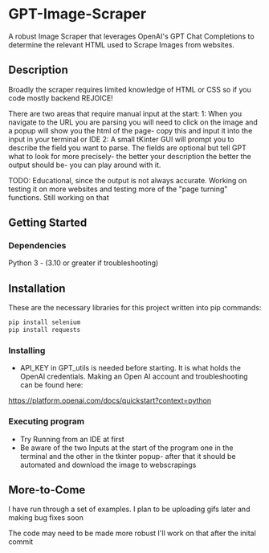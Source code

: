 # GPT-Image-Scraper

A robust Image Scraper that leverages OpenAI's GPT Chat Completions to determine the relevant HTML used to Scrape Images from websites. 

## Description

Broadly the scraper requires limited knowledge of HTML or CSS so if you code mostly backend REJOICE! 

There are two areas that require manual input at the start:
1: When you navigate to the URL you are parsing you will need to click on the image and a popup will show you the html of the page- copy this and input it into the input in your terminal or IDE
2: A small tKinter GUI will prompt you to describe the field you want to parse. The fields are optional but tell GPT what to look for more precisely- the better your description the better the output should be- you can play around with it. 

TODO: Educational, since the output is not always accurate. Working on testing it on more websites and testing more of the "page turning" functions. Still working on that

## Getting Started

### Dependencies
  Python 3 - (3.10 or greater if troubleshooting)

## Installation

These are the necessary libraries for this project written into pip commands:

```bash
pip install selenium
pip install requests
```

### Installing


*  API_KEY in GPT_utils is needed before starting. It is what holds the OpenAI credentials. Making an Open AI account and troubleshooting can be found here:

https://platform.openai.com/docs/quickstart?context=python

### Executing program

* Try Running from an IDE at first
* Be aware of the two Inputs at the start of the program one in the terminal and the other in the tkinter popup- after that it should be automated and download the image to webscrapings



## More-to-Come

I have run through a set of examples. I plan to be uploading gifs later and making bug fixes soon

The code may need to be made more robust I'll work on that after the inital commit


